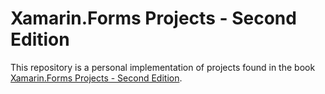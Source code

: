 # Xamarin.Forms Projects - Second Edition

This repository is a personal implementation of projects found in the book [Xamarin.Forms Projects - Second Edition](https://github.com/PacktPublishing/Xamarin.Forms-4-Projects).

